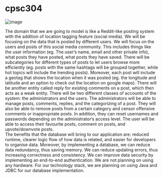 # cpsc304

![image](https://user-images.githubusercontent.com/43102997/115989239-4c4e8080-a572-11eb-90c9-d8cdea3b02ec.png)



The domain that we are going to model is like a Reddit-like posting system with the addition of location tagging feature (social media). We will be focusing on the data that is posted by different users. 
	We will focus on the users and posts of this social media community. This includes things like the user information (eg. The user’s name, email and other private info), what posts they have posted, what posts they have saved. There will be subcategories for different types of posts to let users browse more efficiently (eg. posts with the same hashtags will be grouped together, while hot topics will include the trending posts). Moreover, each post will include a geotag that shows the location when it was posted (eg. the longitude and latitude and an option to check out the location on google maps). There will be another entity called reply for existing comments on a post, which then acts as a weak entity. 
	There will be two different classes of accounts of the system: the administrators and the users. The administrators will be able to manage posts, comments, replies, and the categorizing of a post. They will also be able to remove posts from a certain category and censor offensive comments or inappropriate posts. In addition, they can reset usernames and passwords depending on the administrator’s access level. The user will be able to access their favourite posts, comment on posts, and upvote/downvote posts.  
	The benefits that the database will bring to our application are: reduced runtime, clearer logic flow of how data is related, and easier for developers to organise data. Moreover, by implementing a database, we can reduce data redundancy, thus saving memory. We can reduce updating errors, thus increasing correctness and consistency. We can improve data security by implementing an end-to-end authentication.
	We are not planning on using any hardware. For our technology stack, we are planning on using Java and JDBC for our database implementation. 

